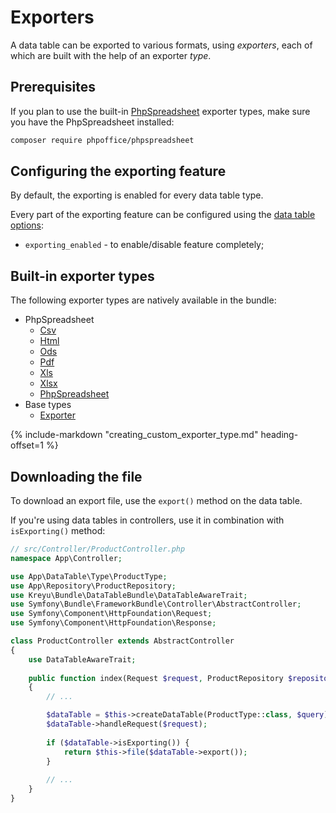 # Exporters

A data table can be exported to various formats, using _exporters_, each of which are built
with the help of an exporter _type_.

## Prerequisites

If you plan to use the built-in [PhpSpreadsheet](https://github.com/PHPOffice/PhpSpreadsheet) exporter types,
make sure you have the PhpSpreadsheet installed:

```bash
composer require phpoffice/phpspreadsheet
```

## Configuring the exporting feature

By default, the exporting is enabled for every data table type.

Every part of the exporting feature can be configured using the [data table options](#passing-options-to-data-tables):

- `exporting_enabled` - to enable/disable feature completely;

## Built-in exporter types

The following exporter types are natively available in the bundle:

- PhpSpreadsheet
    - [Csv](types/phpspreadsheet/csv.md)
    - [Html](types/phpspreadsheet/html.md)
    - [Ods](types/phpspreadsheet/ods.md)
    - [Pdf](types/phpspreadsheet/pdf.md)
    - [Xls](types/phpspreadsheet/xls.md)
    - [Xlsx](types/phpspreadsheet/xlsx.md)
    - [PhpSpreadsheet](types/phpspreadsheet/phpspreadsheet.md)
- Base types
    - [Exporter](types/exporter.md)

{% include-markdown "creating_custom_exporter_type.md" heading-offset=1 %}

## Downloading the file

To download an export file, use the `export()` method on the data table.

If you're using data tables in controllers, use it in combination with `isExporting()` method:

```php
// src/Controller/ProductController.php
namespace App\Controller;

use App\DataTable\Type\ProductType;
use App\Repository\ProductRepository;
use Kreyu\Bundle\DataTableBundle\DataTableAwareTrait;
use Symfony\Bundle\FrameworkBundle\Controller\AbstractController;
use Symfony\Component\HttpFoundation\Request;
use Symfony\Component\HttpFoundation\Response;

class ProductController extends AbstractController
{
    use DataTableAwareTrait;
    
    public function index(Request $request, ProductRepository $repository): Response
    {
        // ...

        $dataTable = $this->createDataTable(ProductType::class, $query);
        $dataTable->handleRequest($request);
        
        if ($dataTable->isExporting()) {
            return $this->file($dataTable->export());
        }
        
        // ...
    }
}
```